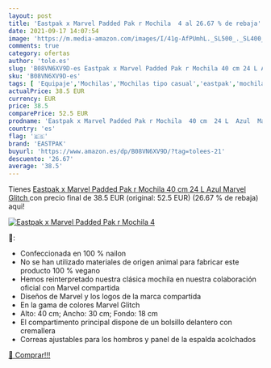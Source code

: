 ```yaml
---
layout: post
title: 'Eastpak x Marvel Padded Pak r Mochila  4 al 26.67 % de rebaja'
date: 2021-09-17 14:07:54
image: 'https://m.media-amazon.com/images/I/41g-AfPUmhL._SL500_._SL400_.jpg'
comments: true
category: ofertas
author: 'tole.es'
slug: 'B08VN6XV9D-es Eastpak x Marvel Padded Pak r Mochila 40 cm 24 L Azul...'
sku: 'B08VN6XV9D-es'
tags: [ 'Equipaje','Mochilas','Mochilas tipo casual','eastpak','mochila', ]
actualPrice: 38.5 EUR
currency: EUR
price: 38.5
comparePrice: 52.5 EUR
prodname: 'Eastpak x Marvel Padded Pak r Mochila  40 cm  24 L  Azul  Marvel Glitch '
country: 'es'
flag: '🇪🇸'
brand: 'EASTPAK'
buyurl: 'https://www.amazon.es/dp/B08VN6XV9D/?tag=tolees-21'
descuento: '26.67'
average: '38.5'
---
```


Tienes [Eastpak x Marvel Padded Pak r Mochila  40 cm  24 L  Azul  Marvel Glitch ](https://www.amazon.es/dp/B08VN6XV9D/?tag=tolees-21) con precio final de  38.5 EUR (original: 52.5 EUR) (26.67 %  de rebaja) aqui!

[![Eastpak x Marvel Padded Pak r Mochila  4](https://m.media-amazon.com/images/I/41g-AfPUmhL._SL500_._SL400_.jpg)](https://www.amazon.es/dp/B08VN6XV9D/?tag=tolees-21)

🔎:

- Confeccionada en 100 % nailon
- No se han utilizado materiales de origen animal para fabricar este producto 100 % vegano
- Hemos reinterpretado nuestra clásica mochila en nuestra colaboración oficial con Marvel compartida
- Diseños de Marvel y los logos de la marca compartida
- En la gama de colores Marvel Glitch
- Alto: 40 cm; Ancho: 30 cm; Fondo: 18 cm
- El compartimento principal dispone de un bolsillo delantero con cremallera
- Correas ajustables para los hombros y panel de la espalda acolchados

[🛒 Comprar!!!](https://www.amazon.es/dp/B08VN6XV9D/?tag=tolees-21)
